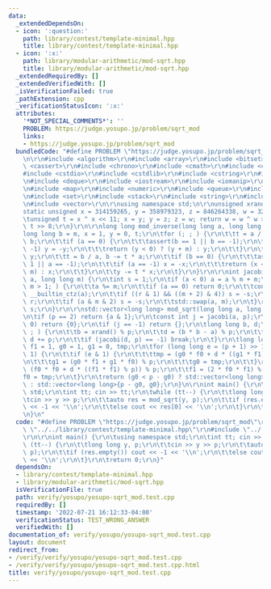 ```yaml
---
data:
  _extendedDependsOn:
  - icon: ':question:'
    path: library/contest/template-minimal.hpp
    title: library/contest/template-minimal.hpp
  - icon: ':x:'
    path: library/modular-arithmetic/mod-sqrt.hpp
    title: library/modular-arithmetic/mod-sqrt.hpp
  _extendedRequiredBy: []
  _extendedVerifiedWith: []
  _isVerificationFailed: true
  _pathExtension: cpp
  _verificationStatusIcon: ':x:'
  attributes:
    '*NOT_SPECIAL_COMMENTS*': ''
    PROBLEM: https://judge.yosupo.jp/problem/sqrt_mod
    links:
    - https://judge.yosupo.jp/problem/sqrt_mod
  bundledCode: "#define PROBLEM \"https://judge.yosupo.jp/problem/sqrt_mod\"\r\n\r\
    \n\r\n#include <algorithm>\r\n#include <array>\r\n#include <bitset>\r\n#include\
    \ <cassert>\r\n#include <chrono>\r\n#include <cmath>\r\n#include <complex>\r\n\
    #include <cstdio>\r\n#include <cstdlib>\r\n#include <cstring>\r\n#include <ctime>\r\
    \n#include <deque>\r\n#include <iostream>\r\n#include <iomanip>\r\n#include <list>\r\
    \n#include <map>\r\n#include <numeric>\r\n#include <queue>\r\n#include <random>\r\
    \n#include <set>\r\n#include <stack>\r\n#include <string>\r\n#include <unordered_map>\r\
    \n#include <vector>\r\n\r\nusing namespace std;\n\r\nunsigned xrand() {\r\n\t\
    static unsigned x = 314159265, y = 358979323, z = 846264338, w = 327950288;\r\n\
    \tunsigned t = x ^ x << 11; x = y; y = z; z = w; return w = w ^ w >> 19 ^ t ^\
    \ t >> 8;\r\n}\r\n\r\nlong long mod_inverse(long long a, long long m) {\r\n\t\
    long long b = m, x = 1, y = 0, t;\r\n\tfor (; ; ) {\r\n\t\tt = a / b, a -= t *\
    \ b;\r\n\t\tif (a == 0) {\r\n\t\t\tassert(b == 1 || b == -1);\r\n\t\t\tif ( b==\
    \ -1) y = -y;\r\n\t\t\treturn (y < 0) ? (y + m) : y;\r\n\t\t}\r\n\t\tx -= t *\
    \ y;\r\n\t\tt = b / a, b -= t * a;\r\n\t\tif (b == 0) {\r\n\t\t\tassert (a ==\
    \ 1 || a == -1);\r\n\t\t\tif (a == -1) x = -x;\r\n\t\t\treturn (x < 0) ? (x +\
    \ m) : x;\r\n\t\t}\r\n\t\ty -= t * x;\r\n\t}\r\n}\r\n\r\nint jacobi(long long\
    \ a, long long m) {\r\n\tint s = 1;\r\n\tif (a < 0) a = a % m + m;\r\n\tfor (;\
    \ m > 1; ) {\r\n\t\ta %= m;\r\n\t\tif (a == 0) return 0;\r\n\t\tconst int r =\
    \ __builtin_ctz(a);\r\n\t\tif ((r & 1) && ((m + 2) & 4)) s = -s;\r\n\t\ta >>=\
    \ r;\r\n\t\tif (a & m & 2) s = -s;\r\n\t\tstd::swap(a, m);\r\n\t}\r\n\treturn\
    \ s;\r\n}\r\n\r\nstd::vector<long long> mod_sqrt(long long a, long long p) {\r\
    \n\tif (p == 2) return {a & 1};\r\n\tconst int j = jacobi(a, p);\r\n\tif (j ==\
    \ 0) return {0};\r\n\tif (j == -1) return {};\r\n\tlong long b, d;\r\n\tfor (;\
    \ ; ) {\r\n\t\tb = xrand() % p;\r\n\t\td = (b * b - a) % p;\r\n\t\tif (d < 0)\
    \ d += p;\r\n\t\tif (jacobi(d, p) == -1) break;\r\n\t}\r\n\tlong long f0 = b,\
    \ f1 = 1, g0 = 1, g1 = 0, tmp;\r\n\tfor (long long e = (p + 1) >> 1; e; e >>=\
    \ 1) {\r\n\t\tif (e & 1) {\r\n\t\t\ttmp = (g0 * f0 + d * ((g1 * f1) % p)) % p;\r\
    \n\t\t\tg1 = (g0 * f1 + g1 * f0) % p;\r\n\t\t\tg0 = tmp;\r\n\t\t}\r\n\t\ttmp =\
    \ (f0 * f0 + d * ((f1 * f1) % p)) % p;\r\n\t\tf1 = (2 * f0 * f1) % p;\r\n\t\t\
    f0 = tmp;\r\n\t}\r\n\treturn (g0 < p - g0) ? std::vector<long long>{g0, p - g0}\
    \ : std::vector<long long>{p - g0, g0};\r\n}\n\r\nint main() {\r\n\tusing namespace\
    \ std;\r\n\tint tt; cin >> tt;\r\n\twhile (tt--) {\r\n\t\tlong long y, p;\r\n\t\
    \tcin >> y >> p;\r\n\t\tauto res = mod_sqrt(y, p);\r\n\t\tif (res.empty()) cout\
    \ << -1 << '\\n';\r\n\t\telse cout << res[0] << '\\n';\r\n\t}\r\n\treturn 0;\r\
    \n}\n"
  code: "#define PROBLEM \"https://judge.yosupo.jp/problem/sqrt_mod\"\r\n\r\n#include\
    \ \"../../library/contest/template-minimal.hpp\"\r\n#include \"../../library/modular-arithmetic/mod-sqrt.hpp\"\
    \r\n\r\nint main() {\r\n\tusing namespace std;\r\n\tint tt; cin >> tt;\r\n\twhile\
    \ (tt--) {\r\n\t\tlong long y, p;\r\n\t\tcin >> y >> p;\r\n\t\tauto res = mod_sqrt(y,\
    \ p);\r\n\t\tif (res.empty()) cout << -1 << '\\n';\r\n\t\telse cout << res[0]\
    \ << '\\n';\r\n\t}\r\n\treturn 0;\r\n}"
  dependsOn:
  - library/contest/template-minimal.hpp
  - library/modular-arithmetic/mod-sqrt.hpp
  isVerificationFile: true
  path: verify/yosupo/yosupo-sqrt_mod.test.cpp
  requiredBy: []
  timestamp: '2022-07-21 16:12:33-04:00'
  verificationStatus: TEST_WRONG_ANSWER
  verifiedWith: []
documentation_of: verify/yosupo/yosupo-sqrt_mod.test.cpp
layout: document
redirect_from:
- /verify/verify/yosupo/yosupo-sqrt_mod.test.cpp
- /verify/verify/yosupo/yosupo-sqrt_mod.test.cpp.html
title: verify/yosupo/yosupo-sqrt_mod.test.cpp
---
```

